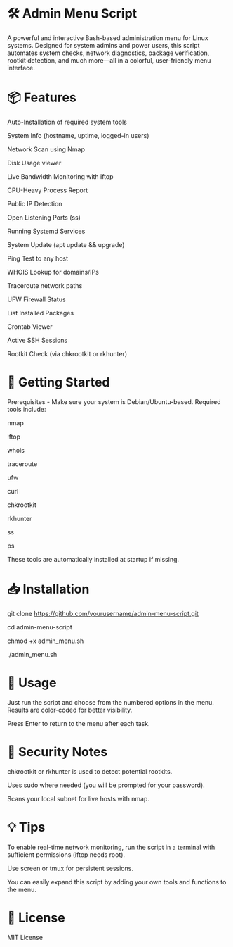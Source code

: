 # 🛠️ Admin Menu Script

A powerful and interactive Bash-based administration menu for Linux systems. Designed for system admins and power users, this script automates system checks, network diagnostics, package verification, rootkit detection, and much more—all in a colorful, user-friendly menu interface.

# 📦 Features

Auto-Installation of required system tools

System Info (hostname, uptime, logged-in users)

Network Scan using Nmap

Disk Usage viewer

Live Bandwidth Monitoring with iftop

CPU-Heavy Process Report

Public IP Detection

Open Listening Ports (ss)

Running Systemd Services

System Update (apt update && upgrade)

Ping Test to any host

WHOIS Lookup for domains/IPs

Traceroute network paths

UFW Firewall Status

List Installed Packages

Crontab Viewer

Active SSH Sessions

Rootkit Check (via chkrootkit or rkhunter)

# 🚀 Getting Started

Prerequisites - Make sure your system is Debian/Ubuntu-based. Required tools include:

nmap

iftop

whois

traceroute

ufw

curl

chkrootkit

rkhunter

ss

ps

These tools are automatically installed at startup if missing.

#  📥 Installation

git clone https://github.com/yourusername/admin-menu-script.git

cd admin-menu-script

chmod +x admin_menu.sh

./admin_menu.sh

# 🧠 Usage
Just run the script and choose from the numbered options in the menu. Results are color-coded for better visibility.

Press Enter to return to the menu after each task.

#  🔐 Security Notes
chkrootkit or rkhunter is used to detect potential rootkits.

Uses sudo where needed (you will be prompted for your password).

Scans your local subnet for live hosts with nmap.

# 💡 Tips
To enable real-time network monitoring, run the script in a terminal with sufficient permissions (iftop needs root).

Use screen or tmux for persistent sessions.

You can easily expand this script by adding your own tools and functions to the menu.

# 📜 License
MIT License
